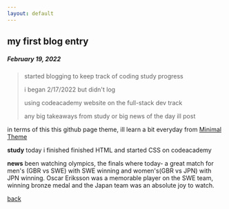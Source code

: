 ```yaml
---
layout: default
---
```


## my first blog entry
##### February 19, 2022

>started blogging to keep track of coding study progress
>
>i began 2/17/2022 but didn't log
>
>using codeacademy website on the full-stack dev track
>
>any big takeaways from study or big news of the day ill post

in terms of this this github page theme, ill learn a bit everyday from [Minimal Theme](https://github.com/pages-themes/minimal/blob/master/index.md?plain=1)

**study**
today i finished finished HTML and started CSS on codeacademy

**news**
been watching olympics, the finals where today- a great match for men's (GBR vs SWE) with SWE winning and women's(GBR vs JPN) with JPN winning.
Oscar Eriksson was a memorable player on the SWE team, winning bronze medal and the Japan team was an absolute joy to watch.

[back](./)
